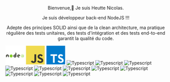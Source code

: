 <p align="center">
Bienvenue,👋
Je suis Heutte Nicolas.
</p>
</p>                                        
<p align="center">
Je suis développeur back-end NodeJS !!!
</p>


<p align="center">
Adepte des principes SOLID ainsi que de la clean architecture, ma pratique régulière des tests unitaires, des tests d'intégration et des tests end-to-end garantit la qualité du code. 
</p>
<div style="display: inline-block; margin-right:20">
<img src="https://raw.githubusercontent.com/devicons/devicon/master/icons/nodejs/nodejs-original-wordmark.svg" alt="NodeJs" width="60" height="60"/>
<img src="https://raw.githubusercontent.com/devicons/devicon/master/icons/javascript/javascript-original.svg" alt="JavaScript" width="60" height="60"/>
<img src="https://raw.githubusercontent.com/devicons/devicon/master/icons/typescript/typescript-original.svg" alt="Typescript" width="60" height="60"/>
<img src="https://camo.githubusercontent.com/bbb327d6ba7708520eaafd13396fed64d73bf5df5c4cdd0ba03cf0843f7a9340/68747470733a2f2f7777772e766563746f726c6f676f2e7a6f6e652f6c6f676f732f676e755f626173682f676e755f626173682d69636f6e2e737667" alt="Typescript" width="60" height="60"/>
<img src="" alt="Typescript" width="60" height="60"/>
<img src="" alt="Typescript" width="60" height="60"/>
<img src="" alt="Typescript" width="60" height="60"/>
<img src="" alt="Typescript" width="60" height="60"/>
<img src="" alt="Typescript" width="60" height="60"/>
<img src="" alt="Typescript" width="60" height="60"/>
<img src="" alt="Typescript" width="60" height="60"/>
<img src="" alt="Typescript" width="60" height="60"/>
<img src="" alt="Typescript" width="60" height="60"/>
<img src="" alt="Typescript" width="60" height="60"/>
</div>



   
